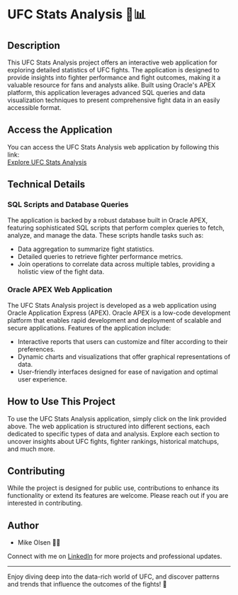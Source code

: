 # UFC Stats Analysis 🥋📊

## Description
This UFC Stats Analysis project offers an interactive web application for exploring detailed statistics of UFC fights. The application is designed to provide insights into fighter performance and fight outcomes, making it a valuable resource for fans and analysts alike. Built using Oracle's APEX platform, this application leverages advanced SQL queries and data visualization techniques to present comprehensive fight data in an easily accessible format.

## Access the Application
You can access the UFC Stats Analysis web application by following this link:  
[Explore UFC Stats Analysis](https://apex.oracle.com/pls/apex/r/ufc_project/ufc-stats/home?session=691251233403)

## Technical Details

### SQL Scripts and Database Queries
The application is backed by a robust database built in Oracle APEX, featuring sophisticated SQL scripts that perform complex queries to fetch, analyze, and manage the data. These scripts handle tasks such as:
- Data aggregation to summarize fight statistics.
- Detailed queries to retrieve fighter performance metrics.
- Join operations to correlate data across multiple tables, providing a holistic view of the fight data.

### Oracle APEX Web Application
The UFC Stats Analysis project is developed as a web application using Oracle Application Express (APEX). Oracle APEX is a low-code development platform that enables rapid development and deployment of scalable and secure applications. Features of the application include:
- Interactive reports that users can customize and filter according to their preferences.
- Dynamic charts and visualizations that offer graphical representations of data.
- User-friendly interfaces designed for ease of navigation and optimal user experience.

## How to Use This Project

To use the UFC Stats Analysis application, simply click on the link provided above. The web application is structured into different sections, each dedicated to specific types of data and analysis. Explore each section to uncover insights about UFC fights, fighter rankings, historical matchups, and much more.

## Contributing
While the project is designed for public use, contributions to enhance its functionality or extend its features are welcome. Please reach out if you are interested in contributing.

## Author
- Mike Olsen 🧑‍💼

Connect with me on [LinkedIn](https://www.linkedin.com/in/michaelolsen) for more projects and professional updates.

---

Enjoy diving deep into the data-rich world of UFC, and discover patterns and trends that influence the outcomes of the fights! 🚀
